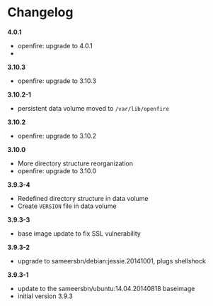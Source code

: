# Changelog
**4.0.1**
- openfire: upgrade to 4.0.1
- 
**3.10.3**
- openfire: upgrade to 3.10.3

**3.10.2-1**
- persistent data volume moved to `/var/lib/openfire`

**3.10.2**
- openfire: upgrade to 3.10.2

**3.10.0**
- More directory structure reorganization
- openfire: upgrade to 3.10.0

**3.9.3-4**
- Redefined directory structure in data volume
- Create `VERSION` file in data volume

**3.9.3-3**
- base image update to fix SSL vulnerability

**3.9.3-2**
- upgrade to sameersbn/debian:jessie.20141001, plugs shellshock

**3.9.3-1**
- update to the sameersbn/ubuntu:14.04.20140818 baseimage
- initial version 3.9.3
